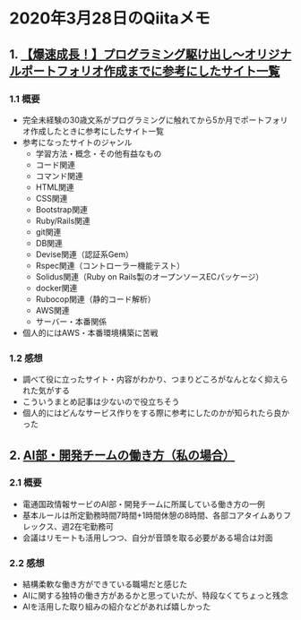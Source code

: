 # 2020年3月28日のQiitaメモ

## 1. [【爆速成長！】プログラミング駆け出し〜オリジナルポートフォリオ作成までに参考にしたサイト一覧](https://qiita.com/taku99/items/a489ae43afc231bc4a8e)

### 1.1 概要

- 完全未経験の30歳文系がプログラミングに触れてから5か月でポートフォリオ作成したときに参考にしたサイト一覧
- 参考になったサイトのジャンル
  - 学習方法・概念・その他有益なもの
  - コード関連
  - コマンド関連
  - HTML関連
  - CSS関連
  - Bootstrap関連
  - Ruby/Rails関連
  - git関連
  - DB関連
  - Devise関連（認証系Gem）
  - Rspec関連（コントローラー機能テスト）
  - Solidus関連（Ruby on Rails製のオープンソースECパッケージ）
  - docker関連
  - Rubocop関連（静的コード解析）
  - AWS関連
  - サーバー・本番関係
- 個人的にはAWS・本番環境構築に苦戦

### 1.2 感想

- 調べて役に立ったサイト・内容がわかり、つまりどころがなんとなく抑えられた気がする
- こういうまとめ記事は少ないので役立ちそう
- 個人的にはどんなサービス作りをする際に参考にしたのかが知られたら良かった

## 2. [AI部・開発チームの働き方（私の場合）](https://qiita.com/Yutaro_Ogawa/items/0fc607cfe75277e9d26f)

### 2.1 概要

- 電通国政情報サービのAI部・開発チームに所属している働き方の一例
- 基本ルールは所定勤務時間7時間+1時間休憩の8時間、各部コアタイムありフレックス、週2在宅勤務可
- 会議はリモートも活用しつつ、自分が音頭を取る必要がある場合は対面

### 2.2 感想

- 結構柔軟な働き方ができている職場だと感じた
- AIに関する独特の働き方があるかと思っていたが、特段なくてちょっと残念
- AIを活用した取り組みの紹介などがあれば嬉しかった
